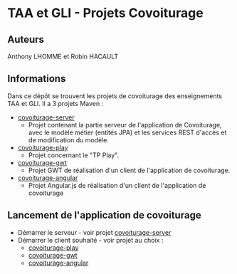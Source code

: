 # TAA et GLI - Projets Covoiturage
## Auteurs
Anthony LHOMME et Robin HACAULT
## Informations
Dans ce dépôt se trouvent les projets de covoiturage des enseignements TAA et GLI. Il a 3 projets Maven :
- [covoiturage-server](./covoiturage-server)
    - Projet contenant la partie serveur de l'application de Covoiturage, avec le modèle métier (entités JPA) et les services REST d'accès et de modification du modèle.
- [covoiturage-play](./covoiturage-play)
    - Projet concernant le "TP Play".
- [covoiturage-gwt](./covoiturage-gwt)
    - Projet GWT de réalisation d'un client de l'application de covoiturage. 
- [covoiturage-angular](./covoiturage-angular)
    - Projet Angular.js de réalisation d'un client de l'application de covoiturage

## Lancement de l'application de covoiturage
- Démarrer le serveur - voir projet [covoiturage-server](./covoiturage-server)
- Démarrer le client souhaité - voir projet au choix :
    - [covoiturage-play](./covoiturage-play)
    - [covoiturage-gwt](./covoiturage-gwt)
    - [covoiturage-angular](./covoiturage-angular)
